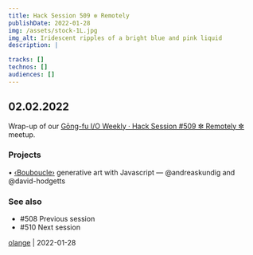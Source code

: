 ```yaml
---
title: Hack Session 509 ✼ Remotely
publishDate: 2022-01-28
img: /assets/stock-1L.jpg
img_alt: Iridescent ripples of a bright blue and pink liquid
description: |

tracks: []
technos: []
audiences: []
---
```


## 02.02.2022

Wrap-up of our [Gōng-fu I/O Weekly · Hack Session #509 ✼ Remotely ✼](https://www.meetup.com/fr-FR/gōngfuIO/events/qcwcssydcdbdb/) meetup.

### Projects

• [‹Bouboucle›](http://bouboucle.com) generative art with Javascript — @andreaskundig and @david-hodgetts 

### See also

* #508 Previous session
* #510 Next session

[olange](https://github.com/olange) | 2022-01-28


